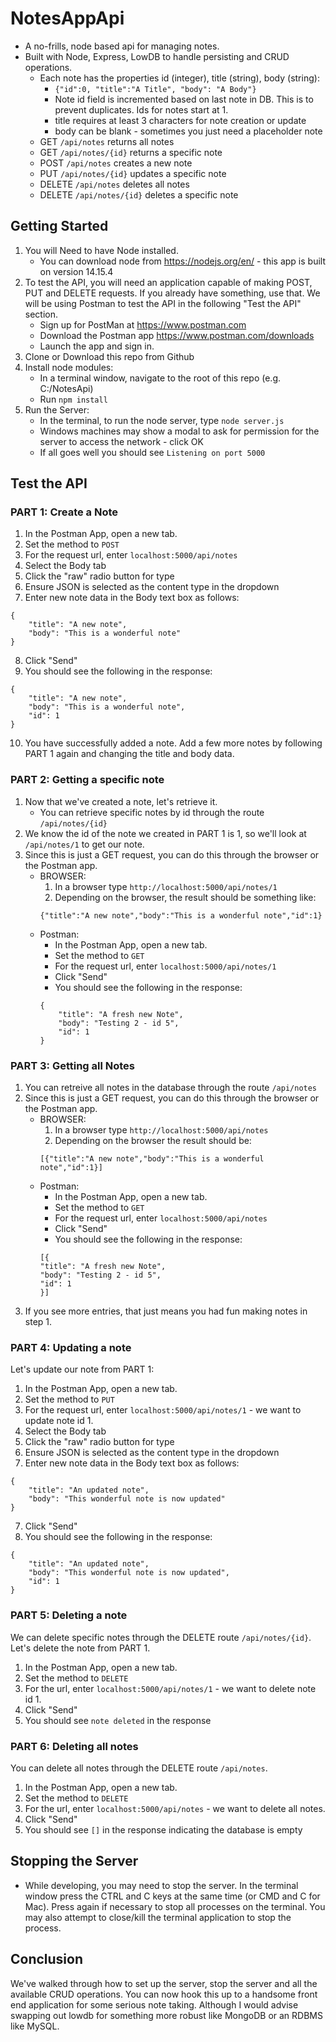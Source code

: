 # NotesAppApi
* A no-frills, node based api for managing notes.
* Built with Node, Express, LowDB to handle persisting and CRUD operations.
    * Each note has the properties id (integer), title (string), body (string):
        * `{"id":0, "title":"A Title", "body": "A Body"}`
        * Note id field is incremented based on last note in DB. This is to prevent duplicates. Ids for notes start at 1.
        * title requires at least 3 characters for note creation or update
        * body can be blank - sometimes you just need a placeholder note
    * GET `/api/notes` returns all notes
    * GET `/api/notes/{id}` returns a specific note
    * POST `/api/notes` creates a new note
    * PUT `/api/notes/{id}` updates a specific note
    * DELETE `/api/notes` deletes all notes
    * DELETE `/api/notes/{id}` deletes a specific note


## Getting Started
1. You will Need to have Node installed.
    * You can download node from https://nodejs.org/en/ - this app is built on version 14.15.4
2. To test the API, you will need an application capable of making POST, PUT and DELETE requests. If you already have something, use that. We will be using Postman to test the API in the following "Test the API" section.
    * Sign up for PostMan at https://www.postman.com
    * Download the Postman app https://www.postman.com/downloads
    * Launch the app and sign in.
3. Clone or Download this repo from Github
4. Install node modules:
    * In a terminal window, navigate to the root of this repo (e.g. C:/NotesApi)
    * Run `npm install`
6. Run the Server:
    * In the terminal, to run the node server, type `node server.js`
    * Windows machines may show a modal to ask for permission for the server to access the network - click OK
    * If all goes well you should see `Listening on port 5000`

## Test the API
### PART 1: Create a Note
1. In the Postman App, open a new tab.
2. Set the method to `POST`
3. For the request url, enter `localhost:5000/api/notes`
4. Select the Body tab
5. Click the "raw" radio button for type
6. Ensure JSON is selected as the content type in the dropdown
7. Enter new note data in the Body text box as follows:
```
{
    "title": "A new note",
    "body": "This is a wonderful note"
}
```
8. Click "Send"
9. You should see the following in the response:
```
{
    "title": "A new note",
    "body": "This is a wonderful note",
    "id": 1
}
```
10. You have successfully added a note. Add a few more notes by following PART 1 again and changing the title and body data.

### PART 2: Getting a specific note
1. Now that we've created a note, let's retrieve it.
    * You can retrieve specific notes by id through the route `/api/notes/{id}`
2. We know the id of the note we created in PART 1 is 1, so we'll look at `/api/notes/1` to get our note.
3. Since this is just a GET request, you can do this through the browser or the Postman app.
    * BROWSER:
        1. In a browser type `http://localhost:5000/api/notes/1`
        2. Depending on the browser, the result should be something like:
        ```
        {"title":"A new note","body":"This is a wonderful note","id":1}
        ```
    * Postman:
        * In the Postman App, open a new tab.
        * Set the method to `GET`
        * For the request url, enter `localhost:5000/api/notes/1`
        * Click "Send"
        * You should see the following in the response:
        ```
        {
            "title": "A fresh new Note",
            "body": "Testing 2 - id 5",
            "id": 1
        }
        ```

### PART 3: Getting all Notes
1. You can retreive all notes in the database through the route `/api/notes`
2. Since this is just a GET request, you can do this through the browser or the Postman app.
    * BROWSER:
        1. In a browser type `http://localhost:5000/api/notes`
        2. Depending on the browser the result should be:
        ```
        [{"title":"A new note","body":"This is a wonderful note","id":1}]
        ```
    * Postman:
        * In the Postman App, open a new tab.
        * Set the method to `GET`
        * For the request url, enter `localhost:5000/api/notes`
        * Click "Send"
        * You should see the following in the response:
        ```
        [{
        "title": "A fresh new Note",
        "body": "Testing 2 - id 5",
        "id": 1
        }]
        ```
3. If you see more entries, that just means you had fun making notes in step 1.

### PART 4: Updating a note
Let's update our note from PART 1:
1. In the Postman App, open a new tab.
2. Set the method to `PUT`
3. For the request url, enter `localhost:5000/api/notes/1` - we want to update note id 1.
4. Select the Body tab 
5. Click the "raw" radio button for type
6. Ensure JSON is selected as the content type in the dropdown
7. Enter new note data in the Body text box as follows:
```
{
    "title": "An updated note",
    "body": "This wonderful note is now updated"
}
```
7. Click "Send"
8. You should see the following in the response:
```
{
    "title": "An updated note",
    "body": "This wonderful note is now updated",
    "id": 1
}
```

### PART 5: Deleting a note
We can delete specific notes through the DELETE route `/api/notes/{id}`. Let's delete the note from PART 1.
1. In the Postman App, open a new tab.
2. Set the method to `DELETE`
3. For the url, enter `localhost:5000/api/notes/1` - we want to delete note id 1.
4. Click "Send"
5. You should see `note deleted` in the response

### PART 6: Deleting all notes
You can delete all notes through the DELETE route `/api/notes`.
1. In the Postman App, open a new tab.
2. Set the method to `DELETE`
3. For the url, enter `localhost:5000/api/notes` - we want to delete all notes.
4. Click "Send"
5. You should see `[]` in the response indicating the database is empty

## Stopping the Server
* While developing, you may need to stop the server. In the terminal window press the CTRL and C keys at the same time (or CMD and C for Mac). Press again if necessary to stop all processes on the terminal. You may also attempt to close/kill the terminal application to stop the process.

## Conclusion
We've walked through how to set up the server, stop the server and all the available CRUD operations. You can now hook this up to a handsome front end application for some serious note taking. Although I would advise swapping out lowdb for something more robust like MongoDB or an RDBMS like MySQL.